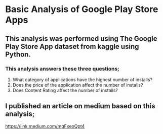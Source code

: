 # Basic Analysis of Google Play Store Apps
## This analysis was performed using The Google Play Store App dataset from kaggle using Python. 
### This analysis answers these three questions;
1.	What category of applications have the highest number of installs?
2.	Does the price of the application affect the number of installs?
3.	Does Content Rating affect the number of installs?
## I published an article on medium based on this analysis;
https://link.medium.com/mqFxeoQpt4
 
